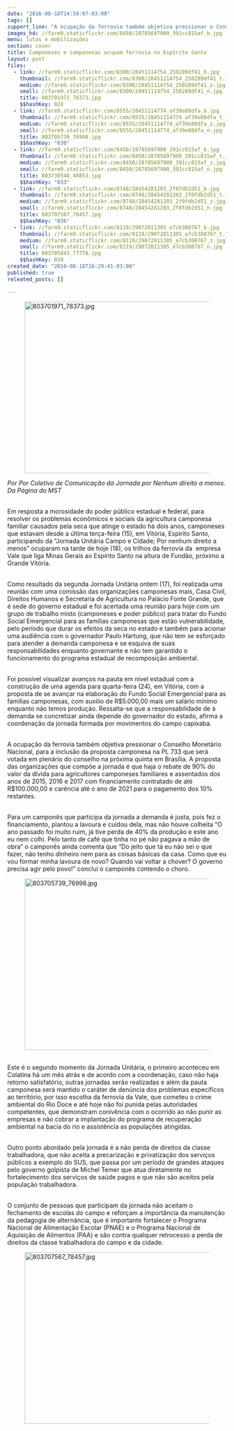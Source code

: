 ```yaml
---
date: "2016-08-18T14:58:07-03:00"
tags: []
support_line: "A ocupação da ferrovia também objetiva pressionar o Conselho Monetário Nacional, para a inclusão da proposta camponesa na PL 733 que será votada em plenário do conselho na próxima quinta em Brasília"
images_hd: //farm9.staticflickr.com/8450/28785697900_391cc815af_b.jpg
menu: lutas e mobilizações
section: cover
title: Camponeses e camponesas ocupam ferrovia no Espírito Santo
layout: post
files:
  - link: //farm9.staticflickr.com/8300/28451114754_250289df41_b.jpg
    thumbnail: //farm9.staticflickr.com/8300/28451114754_250289df41_t.jpg
    medium: //farm9.staticflickr.com/8300/28451114754_250289df41_z.jpg
    small: //farm9.staticflickr.com/8300/28451114754_250289df41_n.jpg
    title: 803701971_78373.jpg
    $$hashKey: 02X
  - link: //farm9.staticflickr.com/8555/28451114774_af39e80dfa_b.jpg
    thumbnail: //farm9.staticflickr.com/8555/28451114774_af39e80dfa_t.jpg
    medium: //farm9.staticflickr.com/8555/28451114774_af39e80dfa_z.jpg
    small: //farm9.staticflickr.com/8555/28451114774_af39e80dfa_n.jpg
    title: 803705739_76998.jpg
    $$hashKey: "030"
  - link: //farm9.staticflickr.com/8450/28785697900_391cc815af_b.jpg
    thumbnail: //farm9.staticflickr.com/8450/28785697900_391cc815af_t.jpg
    medium: //farm9.staticflickr.com/8450/28785697900_391cc815af_z.jpg
    small: //farm9.staticflickr.com/8450/28785697900_391cc815af_n.jpg
    title: 803730548_40853.jpg
    $$hashKey: "033"
  - link: //farm9.staticflickr.com/8748/28454281203_2f0fdb2d51_b.jpg
    thumbnail: //farm9.staticflickr.com/8748/28454281203_2f0fdb2d51_t.jpg
    medium: //farm9.staticflickr.com/8748/28454281203_2f0fdb2d51_z.jpg
    small: //farm9.staticflickr.com/8748/28454281203_2f0fdb2d51_n.jpg
    title: 803707567_78457.jpg
    $$hashKey: "036"
  - link: //farm9.staticflickr.com/8119/29072011305_e7cb308767_b.jpg
    thumbnail: //farm9.staticflickr.com/8119/29072011305_e7cb308767_t.jpg
    medium: //farm9.staticflickr.com/8119/29072011305_e7cb308767_z.jpg
    small: //farm9.staticflickr.com/8119/29072011305_e7cb308767_n.jpg
    title: 803705843_77778.jpg
    $$hashKey: 039
created_date: "2016-08-18T16:29:41-03:00"
published: true
releated_posts: []

---
```

<figure class="image"><img alt="803701971_78373.jpg" height="394" src="//farm9.staticflickr.com/8300/28451114754_250289df41_b.jpg" width="700" />
<figcaption></figcaption>
</figure>

<p><em>Por Por Coletivo de Comunica&ccedil;&atilde;o da Jornada por Nenhum direito a menos.<br />
Da P&aacute;gina do MST&nbsp;</em></p>

<p><br />
Em resposta a morosidade do poder p&uacute;blico estadual e federal, para resolver os problemas econ&ocirc;micos e sociais da agricultura camponesa familiar causados pela seca que atinge o estado h&aacute;&nbsp;dois anos, camponeses que estavam desde a &uacute;ltima ter&ccedil;a-feira (15), em Vit&oacute;ria, Esp&iacute;rito Santo, participando da&nbsp;&ldquo;Jornada Unit&aacute;ria Campo e Cidade; Por nenhum direito a menos&rdquo; ocuparam na tarde de hoje (18), os trilhos da ferrovia da &nbsp;empresa Vale que liga Minas Gerais ao Esp&iacute;rito Santo na altura de Fund&atilde;o, pr&oacute;ximo a Grande Vit&oacute;ria.</p>

<p><br />
Como resultado da segunda Jornada Unit&aacute;ria ontem (17), foi realizada uma reuni&atilde;o com uma comiss&atilde;o das organiza&ccedil;&otilde;es camponesas mais, Casa Civil, Direitos Humanos e Secretaria de Agricultura no Pal&aacute;cio Fonte Grande, que &eacute; sede do governo estadual e foi acertada uma reuni&atilde;o para hoje com um grupo de trabalho misto (camponeses e poder p&uacute;blico) para tratar do Fundo Social Emergencial para as fam&iacute;lias camponesas que est&atilde;o vulnerabilidade, pelo per&iacute;odo que durar os efeitos da seca no estado e tamb&eacute;m para acionar uma audi&ecirc;ncia com o governador Paulo Hartung, que n&atilde;o tem se esfor&ccedil;ado para atender a demanda camponesa e se esquiva de suas responsabilidades enquanto governante e n&atilde;o tem garantido o funcionamento do programa estadual de recomposi&ccedil;&atilde;o ambiental.</p>

<p><br />
Foi poss&iacute;vel visualizar avan&ccedil;os na pauta em n&iacute;vel estadual com a constru&ccedil;&atilde;o de uma agenda para quarta-feira (24), em Vit&oacute;ria, com a proposta de se avan&ccedil;ar na elabora&ccedil;&atilde;o do Fundo Social Emergencial para as fam&iacute;lias camponesas, com auxilio de R$5.000,00 mais um sal&aacute;rio m&iacute;nimo enquanto n&atilde;o temos produ&ccedil;&atilde;o. Ressalta-se que a responsabilidade de &agrave; demanda se concretizar ainda depende do governador do estado, afirma a coordena&ccedil;&atilde;o da jornada formada por movimentos do campo capixaba.</p>

<p><br />
A ocupa&ccedil;&atilde;o da ferrovia tamb&eacute;m objetiva pressionar o Conselho Monet&aacute;rio Nacional, para a inclus&atilde;o da proposta camponesa na PL 733 que ser&aacute; votada em plen&aacute;rio do conselho na pr&oacute;xima quinta em Bras&iacute;lia. A proposta das organiza&ccedil;&otilde;es que comp&otilde;e a jornada &eacute; que haja o rebate de 90% do valor da d&iacute;vida para agricultores camponeses familiares e assentados dos anos de 2015, 2016 e 2017 com financiamento contratado de at&eacute; R$100.000,00 e car&ecirc;ncia at&eacute; o ano de 2021 para o pagamento dos 10% restantes.</p>

<p><br />
Para um campon&ecirc;s que participa da jornada a demanda &eacute; justa, pois fez o financiamento, plantou a lavoura e cuidou dela, mas n&atilde;o houve colheita &ldquo;O ano passado foi muito ruim, j&aacute; tive perda de 40% da produ&ccedil;&atilde;o e este ano eu nem colhi. Pelo tanto de caf&eacute; que tinha no p&eacute; n&atilde;o pagava a m&atilde;o de obra&rdquo; o campon&ecirc;s ainda comenta que &ldquo;Do jeito que t&aacute; eu n&atilde;o sei o que fazer, n&atilde;o tenho dinheiro nem para as coisas b&aacute;sicas da casa. Como que eu vou formar minha lavoura de novo? Quando vai voltar a chover? O governo precisa agir pelo povo!&rdquo; conclui o campon&ecirc;s contendo o choro.</p>

<figure class="image"><img alt="803705739_76998.jpg" height="394" src="//farm9.staticflickr.com/8555/28451114774_af39e80dfa_b.jpg" width="700" />
<figcaption></figcaption>
</figure>

<p><br />
Este &eacute; o segundo momento da Jornada Unit&aacute;ria, o primeiro aconteceu em Colatina h&aacute; um m&ecirc;s atr&aacute;s e de acordo com a coordena&ccedil;&atilde;o, caso n&atilde;o haja retorno satisfat&oacute;rio, outras jornadas ser&atilde;o realizadas e al&eacute;m da pauta camponesa ser&aacute; mantido o car&aacute;ter de den&uacute;ncia dos problemas espec&iacute;ficos ao territ&oacute;rio, por isso escolha da ferrovia da Vale, que cometeu o crime ambiental do Rio Doce e at&eacute; hoje n&atilde;o foi punida pelas autoridades competentes, que demonstram coniv&ecirc;ncia com o ocorrido ao n&atilde;o punir as empresas e n&atilde;o cobrar a implanta&ccedil;&atilde;o do programa de recupera&ccedil;&atilde;o ambiental na bacia do rio e assist&ecirc;ncia as popula&ccedil;&otilde;es atingidas.</p>

<p><br />
Outro ponto abordado pela jornada &eacute; a n&atilde;o perda de direitos da classe trabalhadora, que n&atilde;o aceita a precariza&ccedil;&atilde;o e privatiza&ccedil;&atilde;o dos servi&ccedil;os p&uacute;blicos a exemplo do SUS, que passa por um per&iacute;odo de grandes ataques pelo governo golpista de Michel Temer que atua diretamente no fortalecimento dos servi&ccedil;os de sa&uacute;de pagos e que n&atilde;o s&atilde;o aceitos pela popula&ccedil;&atilde;o trabalhadora.</p>

<p><br />
O conjunto de pessoas que participam da jornada n&atilde;o aceitam o fechamento de escolas do campo e refor&ccedil;am a import&acirc;ncia da manuten&ccedil;&atilde;o da pedagogia de altern&acirc;ncia, que &eacute; importante fortalecer o Programa Nacional de Alimenta&ccedil;&atilde;o Escolar (PNAE) e o Programa Nacional de Aquisi&ccedil;&atilde;o de Alimentos (PAA) e s&atilde;o contra qualquer retrocesso a perda de direitos da classe trabalhadora do campo e da cidade.</p>

<figure class="image"><img alt="803707567_78457.jpg" height="394" src="//farm9.staticflickr.com/8748/28454281203_2f0fdb2d51_b.jpg" width="700" />
<figcaption></figcaption>
</figure>
